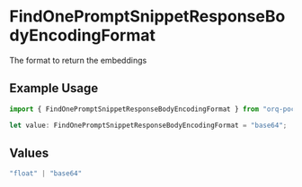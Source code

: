 # FindOnePromptSnippetResponseBodyEncodingFormat

The format to return the embeddings

## Example Usage

```typescript
import { FindOnePromptSnippetResponseBodyEncodingFormat } from "orq-poc-typescript-multi-env-version/models/operations";

let value: FindOnePromptSnippetResponseBodyEncodingFormat = "base64";
```

## Values

```typescript
"float" | "base64"
```